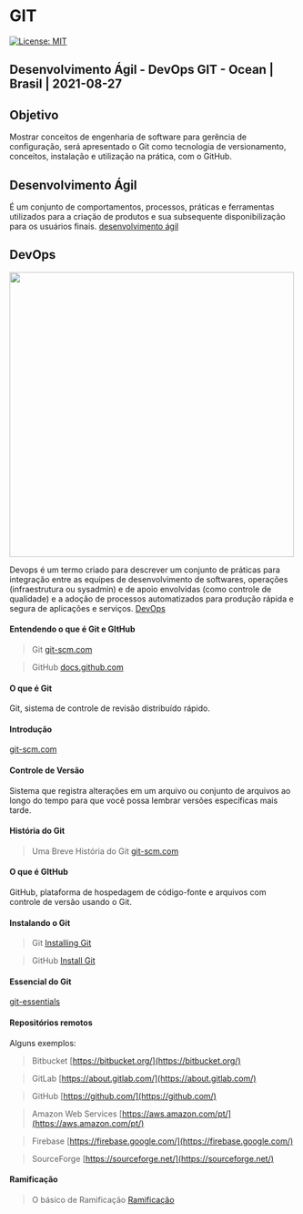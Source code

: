 # GIT

[![License: MIT](https://img.shields.io/badge/License-MIT-yellow.svg)](https://opensource.org/licenses/MIT)

## Desenvolvimento Ágil - DevOps GIT - Ocean | Brasil | 2021-08-27

## Objetivo

Mostrar conceitos de engenharia de software para gerência de configuração, será apresentado o Git como tecnologia de versionamento, conceitos, instalação e utilização na prática, com o GitHub.


## Desenvolvimento Ágil

É um conjunto de comportamentos, processos, práticas e ferramentas utilizados para a criação de produtos e sua subsequente disponibilização para os usuários finais. [desenvolvimento ágil ](https://pt.wikipedia.org/wiki/esenvolvimento_%C3%A1gil_de_software)

## DevOps


 <img width="500px" src="https://user-images.githubusercontent.com/85380530/131172639-0aece124-8325-4ddc-a58c-f9b007b7ebdd.jpg" />
</p>

Devops é um termo criado para descrever um conjunto de práticas para integração entre as equipes de desenvolvimento de softwares, operações (infraestrutura ou sysadmin) e de apoio envolvidas (como controle de qualidade) e a adoção de processos automatizados para produção rápida e segura de aplicações e serviços. [DevOps](https://pt.wikipedia.org/wiki/DevOps)



#### Entendendo o que é Git e GItHub

> Git
[git-scm.com](https://git-scm.com/)

> GitHub 
[docs.github.com](https://docs.github.com/pt/github)




#### O que é Git

Git, sistema de controle de revisão distribuído rápido.


#### Introdução

[git-scm.com](https://git-scm.com/docs/user-manual)



#### Controle de Versão

Sistema que registra alterações em um arquivo ou conjunto de arquivos ao longo do tempo para que você possa lembrar versões específicas mais tarde.

#### História do Git

> Uma Breve História do Git
> [git-scm.com](https://git-scm.com/book/pt-br/v2/Come%C3%A7ando-Uma-Breve-Hist%C3%B3ria-do-Git)
[]()


#### O que é GItHub

GitHub, plataforma de hospedagem de código-fonte e arquivos com controle de versão usando o Git.

#### Instalando o Git

> Git
[Installing Git](https://git-scm.com/book/en/v2/Getting-Started-Installing-Git)

> GitHub
[Install Git](https://github.com/git-guides/install-git)


#### Essencial do Git

[git-essentials](https://dev.to/sankalpswami1122/git-essentials-4kff)



#### Repositórios remotos

Alguns exemplos:
> Bitbucket
[https://bitbucket.org/](https://bitbucket.org/)

> GitLab
[https://about.gitlab.com/](https://about.gitlab.com/)

> GitHub
[https://github.com/](https://github.com/)

> Amazon Web Services
[https://aws.amazon.com/pt/](https://aws.amazon.com/pt/)

> Firebase
[https://firebase.google.com/](https://firebase.google.com/)

> SourceForge 
[https://sourceforge.net/](https://sourceforge.net/)


#### Ramificação

> O básico de Ramificação
[Ramificação](https://git-scm.com/book/pt-br/v2/Branches-no-Git-O-b%C3%A1sico-de-Ramifica%C3%A7%C3%A3o-Branch-e-Mesclagem-Merge)


